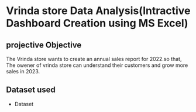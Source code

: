 # Vrinda store Data Analysis(Intractive Dashboard Creation using MS Excel)
## projective  Objective
The Vrinda store wants to create an annual sales report for 2022.so that, The owener of vrinda store can understand their customers and grow more sales in 2023.

## Dataset used
- <a herf="https://github.com/07bhanuprakash/Data-Analysis-Dashboard/blob/main/Vrinda%20store%20dataset.xlsx">Dataset</a>
